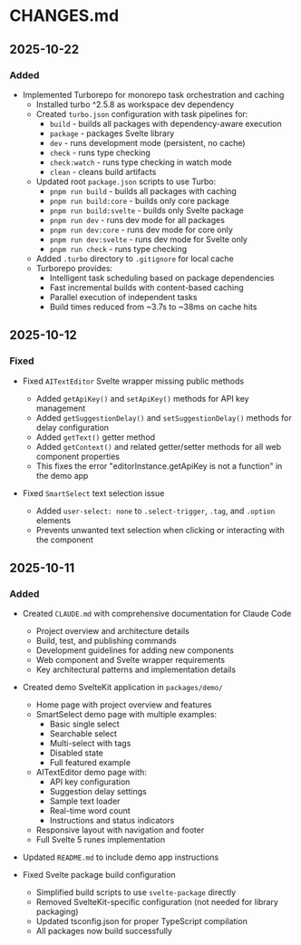 # CHANGES.md

## 2025-10-22

### Added
- Implemented Turborepo for monorepo task orchestration and caching
  - Installed turbo ^2.5.8 as workspace dev dependency
  - Created `turbo.json` configuration with task pipelines for:
    - `build` - builds all packages with dependency-aware execution
    - `package` - packages Svelte library
    - `dev` - runs development mode (persistent, no cache)
    - `check` - runs type checking
    - `check:watch` - runs type checking in watch mode
    - `clean` - cleans build artifacts
  - Updated root `package.json` scripts to use Turbo:
    - `pnpm run build` - builds all packages with caching
    - `pnpm run build:core` - builds only core package
    - `pnpm run build:svelte` - builds only Svelte package
    - `pnpm run dev` - runs dev mode for all packages
    - `pnpm run dev:core` - runs dev mode for core only
    - `pnpm run dev:svelte` - runs dev mode for Svelte only
    - `pnpm run check` - runs type checking
  - Added `.turbo` directory to `.gitignore` for local cache
  - Turborepo provides:
    - Intelligent task scheduling based on package dependencies
    - Fast incremental builds with content-based caching
    - Parallel execution of independent tasks
    - Build times reduced from ~3.7s to ~38ms on cache hits

## 2025-10-12

### Fixed
- Fixed `AITextEditor` Svelte wrapper missing public methods
  - Added `getApiKey()` and `setApiKey()` methods for API key management
  - Added `getSuggestionDelay()` and `setSuggestionDelay()` methods for delay configuration
  - Added `getText()` getter method
  - Added `getContext()` and related getter/setter methods for all web component properties
  - This fixes the error "editorInstance.getApiKey is not a function" in the demo app

- Fixed `SmartSelect` text selection issue
  - Added `user-select: none` to `.select-trigger`, `.tag`, and `.option` elements
  - Prevents unwanted text selection when clicking or interacting with the component

## 2025-10-11

### Added
- Created `CLAUDE.md` with comprehensive documentation for Claude Code
  - Project overview and architecture details
  - Build, test, and publishing commands
  - Development guidelines for adding new components
  - Web component and Svelte wrapper requirements
  - Key architectural patterns and implementation details

- Created demo SvelteKit application in `packages/demo/`
  - Home page with project overview and features
  - SmartSelect demo page with multiple examples:
    - Basic single select
    - Searchable select
    - Multi-select with tags
    - Disabled state
    - Full featured example
  - AITextEditor demo page with:
    - API key configuration
    - Suggestion delay settings
    - Sample text loader
    - Real-time word count
    - Instructions and status indicators
  - Responsive layout with navigation and footer
  - Full Svelte 5 runes implementation

- Updated `README.md` to include demo app instructions

- Fixed Svelte package build configuration
  - Simplified build scripts to use `svelte-package` directly
  - Removed SvelteKit-specific configuration (not needed for library packaging)
  - Updated tsconfig.json for proper TypeScript compilation
  - All packages now build successfully
